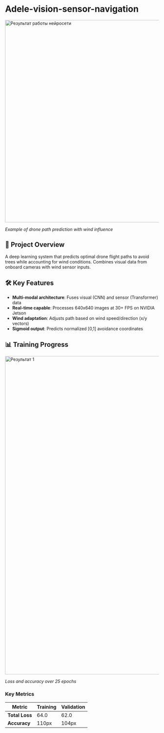 # Adele-vision-sensor-navigation
<img width="619" height="660" alt="Результат работы нейросети" src="https://github.com/user-attachments/assets/0c5e85b7-dc55-4842-b01f-3cc3e66b20d0" />

*Example of drone path prediction with wind influence*

## 📌 Project Overview
A deep learning system that predicts optimal drone flight paths to avoid trees while accounting for wind conditions. Combines visual data from onboard cameras with wind sensor inputs.

## 🛠 Key Features
- **Multi-modal architecture**: Fuses visual (CNN) and sensor (Transformer) data
- **Real-time capable**: Processes 640x640 images at 30+ FPS on NVIDIA Jetson
- **Wind adaptation**: Adjusts path based on wind speed/direction (x/y vectors)
- **Sigmoid output**: Predicts normalized [0,1] avoidance coordinates

## 📊 Training Progress

<img width="1920" height="1038" alt="Результат 1" src="https://github.com/user-attachments/assets/d8d906c5-f570-4fac-9b6d-460e9a94c832" />

*Loss and accuracy over 25 epochs*

### Key Metrics
| Metric         | Training | Validation |
|----------------|----------|------------|
| **Total Loss** | 64.0     | 62.0       |
| **Accuracy**   | 110px    | 104px      |
